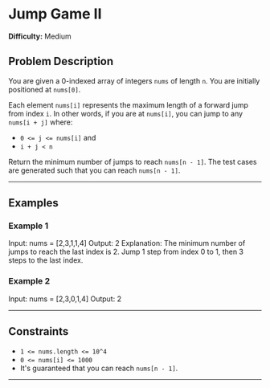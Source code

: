 # Jump Game II

**Difficulty:** Medium

## Problem Description

You are given a 0-indexed array of integers `nums` of length `n`. You are initially positioned at `nums[0]`.

Each element `nums[i]` represents the maximum length of a forward jump from index `i`. In other words, if you are at `nums[i]`, you can jump to any `nums[i + j]` where:
- `0 <= j <= nums[i]` and 
- `i + j < n`

Return the minimum number of jumps to reach `nums[n - 1]`. The test cases are generated such that you can reach `nums[n - 1]`.

---

## Examples

### Example 1
Input: nums = [2,3,1,1,4]
Output: 2
Explanation: The minimum number of jumps to reach the last index is 2. Jump 1 step from index 0 to 1, then 3 steps to the last index.

### Example 2
Input: nums = [2,3,0,1,4]
Output: 2

---

## Constraints

- `1 <= nums.length <= 10^4`
- `0 <= nums[i] <= 1000`
- It's guaranteed that you can reach `nums[n - 1]`.

---
